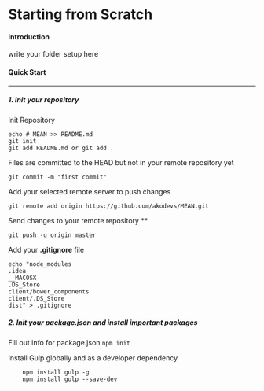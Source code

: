  
# Starting from Scratch 

#### Introduction 

write your folder setup here


#### Quick Start 
------
##### 1. Init your repository  

Init Repository
```
echo # MEAN >> README.md 
git init
git add README.md or git add .
```

Files are committed to the HEAD but not in your remote repository yet    
```
git commit -m "first commit" 
```

Add your selected remote server to push changes 
```
git remote add origin https://github.com/akodevs/MEAN.git
```

Send changes to your remote repository **
```
git push -u origin master
``` 

Add your **.gitignore** file
``` 	
echo "node_modules 
.idea 
__MACOSX 
.DS_Store 
client/bower_components 
client/.DS_Store  
dist" > .gitignore
```

##### 2. Init your package.json  and install important packages

Fill out info for package.json
``` npm init ```
 
Install Gulp globally and as a developer dependency
``` 
	npm install gulp -g
	npm install gulp --save-dev
```


